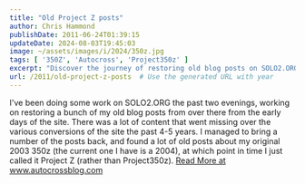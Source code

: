 ```yaml
---
title: "Old Project Z posts"
author: Chris Hammond
publishDate: 2011-06-24T01:39:15
updateDate: 2024-08-03T19:45:03
image: ~/assets/images/i/2024/350z.jpg
tags: [ '350Z', 'Autocross', 'Project350z' ]
excerpt: "Discover the journey of restoring old blog posts on SOLO2.ORG and uncovering memories of the original 2003 350z in this nostalgic tale at autocrossblog.com."
url: /2011/old-project-z-posts  # Use the generated URL with year
---
```

<p>I've been doing some work on SOLO2.ORG the past two evenings, working on restoring a bunch of my old blog posts from over there from the early days of the site. There was a lot of content that went missing over the various conversions of the site the past 4-5 years. I managed to bring a number of the posts back, and found a lot of old posts about my original 2003 350z (the current one I have is a 2004), at which point in time I just called it Project Z (rather than Project350z). <a href="https://www.autocrossblog.com/old-project-z-posts">Read More at www.autocrossblog.com</a></p> 

